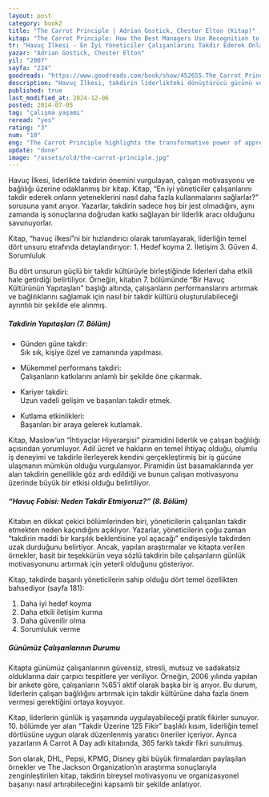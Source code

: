 ```yaml
---
layout: post
category: book2
title: "The Carrot Principle | Adrian Gostick, Chester Elton (Kitap)"
kitap: "The Carrot Principle: How the Best Managers Use Recognition to Engage Their People, Retain Talent, and Accelerate Performance"
tr: "Havuç İlkesi - En İyi Yöneticiler Çalışanlarını Takdir Ederek Onların Yeteneklerini Nasıl Daha Fazla Kullanmalarını Sağlarlar?"
yazar: "Adrian Gostick, Chester Elton"
yil: "2007"
sayfa: "224"
goodreads: "https://www.goodreads.com/book/show/452655.The_Carrot_Principle"
description: "Havuç İlkesi, takdirin liderlikteki dönüştürücü gücünü vurgulayarak, çalışan motivasyonunu ve bağlılığını artırmanın yollarını pratik öneriler ve örneklerle ele alıyor."
published: true
last_modified_at: 2024-12-06
posted: 2014-07-05
tag: "çalışma yaşamı"
reread: "yes"
rating: "3"
num: "10"
eng: "The Carrot Principle highlights the transformative power of appreciation in leadership, offering practical strategies and examples to boost employee motivation and engagement."
update: "done"
image: "/assets/old/the-carrot-principle.jpg"
---
```


Havuç İlkesi, liderlikte takdirin önemini vurgulayan, çalışan motivasyonu ve bağlılığı üzerine odaklanmış bir kitap. Kitap, “En iyi yöneticiler çalışanlarını takdir ederek onların yeteneklerini nasıl daha fazla kullanmalarını sağlarlar?” sorusuna yanıt arıyor. Yazarlar, takdirin sadece hoş bir jest olmadığını, aynı zamanda iş sonuçlarına doğrudan katkı sağlayan bir liderlik aracı olduğunu savunuyorlar.

Kitap, “havuç ilkesi”ni bir hızlandırıcı olarak tanımlayarak, liderliğin temel dört unsuru etrafında detaylandırıyor: 1. Hedef koyma 2. İletişim 3. Güven 4. Sorumluluk

Bu dört unsurun güçlü bir takdir kültürüyle birleştiğinde liderleri daha etkili hale getirdiği belirtiliyor. Örneğin, kitabın 7. bölümünde “Bir Havuç Kültürünün Yapıtaşları” başlığı altında, çalışanların performanslarını artırmak ve bağlılıklarını sağlamak için nasıl bir takdir kültürü oluşturulabileceği ayrıntılı bir şekilde ele alınmış.

##### Takdirin Yapıtaşları (7. Bölüm)

- Günden güne takdir:  
  Sık sık, kişiye özel ve zamanında yapılması.

- Mükemmel performans takdiri:  
  Çalışanların katkılarını anlamlı bir şekilde öne çıkarmak.

- Kariyer takdiri:  
  Uzun vadeli gelişim ve başarıları takdir etmek.

- Kutlama etkinlikleri:  
  Başarıları bir araya gelerek kutlamak.

Kitap, Maslow’un “İhtiyaçlar Hiyerarşisi” piramidini liderlik ve çalışan bağlılığı açısından yorumluyor. Adil ücret ve hakların en temel ihtiyaç olduğu, olumlu iş deneyimi ve takdirle ilerleyerek kendini gerçekleştirmiş bir iş gücüne ulaşmanın mümkün olduğu vurgulanıyor. Piramidin üst basamaklarında yer alan takdirin genellikle göz ardı edildiği ve bunun çalışan motivasyonu üzerinde büyük bir etkisi olduğu belirtiliyor.

##### “Havuç Fobisi: Neden Takdir Etmiyoruz?” (8. Bölüm)

Kitabın en dikkat çekici bölümlerinden biri, yöneticilerin çalışanları takdir etmekten neden kaçındığını açıklıyor. Yazarlar, yöneticilerin çoğu zaman “takdirin maddi bir karşılık beklentisine yol açacağı” endişesiyle takdirden uzak durduğunu belirtiyor. Ancak, yapılan araştırmalar ve kitapta verilen örnekler, basit bir teşekkürün veya sözlü takdirin bile çalışanların günlük motivasyonunu artırmak için yeterli olduğunu gösteriyor.

Kitap, takdirde başarılı yöneticilerin sahip olduğu dört temel özellikten bahsediyor (sayfa 181):

1. Daha iyi hedef koyma
2. Daha etkili iletişim kurma
3. Daha güvenilir olma
4. Sorumluluk verme

##### Günümüz Çalışanlarının Durumu

Kitapta günümüz çalışanlarının güvensiz, stresli, mutsuz ve sadakatsiz olduklarına dair çarpıcı tespitlere yer veriliyor. Örneğin, 2006 yılında yapılan bir ankete göre, çalışanların %65’i aktif olarak başka bir iş arıyor. Bu durum, liderlerin çalışan bağlılığını artırmak için takdir kültürüne daha fazla önem vermesi gerektiğini ortaya koyuyor.

Kitap, liderlerin günlük iş yaşamında uygulayabileceği pratik fikirler sunuyor. 10. bölümde yer alan “Takdir Üzerine 125 Fikir” başlıklı kısım, liderliğin temel dörtlüsüne uygun olarak düzenlenmiş yaratıcı öneriler içeriyor. Ayrıca yazarların A Carrot A Day adlı kitabında, 365 farklı takdir fikri sunulmuş.

Son olarak, DHL, Pepsi, KPMG, Disney gibi büyük firmalardan paylaşılan örnekler ve The Jackson Organization’ın araştırma sonuçlarıyla zenginleştirilen kitap, takdirin bireysel motivasyonu ve organizasyonel başarıyı nasıl artırabileceğini kapsamlı bir şekilde anlatıyor.
